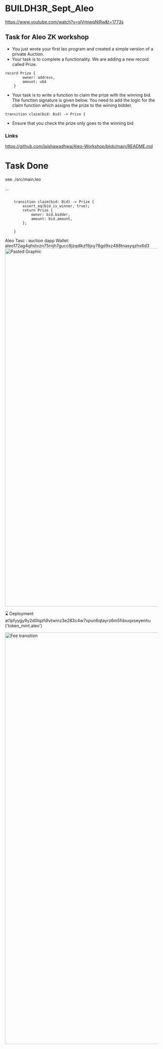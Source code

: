 # BUILDH3R_Sept_Aleo

https://www.youtube.com/watch?v=slVmiwqNiRw&t=1773s

## Task for Aleo ZK workshop

- You just wrote your first leo program and created a simple version of a private Auction.
- Your task is to complete a functionality. We are adding a new record called Prize.
```leo
record Prize {
        owner: address,
        amount: u64
    }
```
- Your task is to write a function to claim the prize with the winning bid. The function signature is given below. You need to add the logic for the claim function which assigns the prize to the wiining bidder.
```leo
transition claim(bid: Bid) -> Prize {
```
- Ensure that you check the prize only goes to the winning bid

### Links
https://github.com/laishawadhwa/Aleo-Workshop/blob/main/README.md

# Task Done
see ./src/main.leo

...
```leo

    transition claim(bid: Bid) -> Prize {
        assert_eq(bid.is_winner, true);
        return Prize {
            owner: bid.bidder,
            amount: bid.amount,
        };
        
    }
```


Aleo Tasc : auction dapp 
Wallet: aleo172ag4qhstvzn75rnjh7gucc8jzqdlkzf9jxy78gd9xz488tnasyqzhx6d3
<img width="1181" alt="Pasted Graphic" src="https://github.com/user-attachments/assets/ca63f0cc-52c5-41d7-bcf6-11c5873fbb9b">

⌛ Deployment at1pfyygy9y2d0lqzfdlvtwmz3e283c4w7xpun6qtayrz6m5fdxuqxseyenhu ('token_mint.aleo')

<img width="1357" alt="Fee transition" src="https://github.com/user-attachments/assets/063e7458-dee6-4670-b739-588619de9de2">







